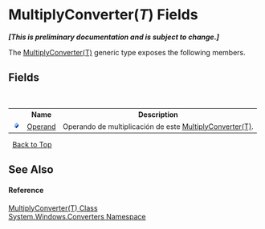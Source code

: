 # MultiplyConverter(*T*) Fields
 _**\[This is preliminary documentation and is subject to change.\]**_

The <a href="47760baf-335a-9495-b0ff-67a055d407e5">MultiplyConverter(T)</a> generic type exposes the following members.


## Fields
&nbsp;<table><tr><th></th><th>Name</th><th>Description</th></tr><tr><td>![Public field](media/pubfield.gif "Public field")</td><td><a href="eb3af4b6-df3f-fb9d-d079-c41711c6456f">Operand</a></td><td>
Operando de multiplicación de este <a href="47760baf-335a-9495-b0ff-67a055d407e5">MultiplyConverter(T)</a>.</td></tr></table>&nbsp;
<a href="#multiplyconverter(*t*)-fields">Back to Top</a>

## See Also


#### Reference
<a href="47760baf-335a-9495-b0ff-67a055d407e5">MultiplyConverter(T) Class</a><br /><a href="209509be-498c-78bd-c9c1-8c3bc31f7d1f">System.Windows.Converters Namespace</a><br />